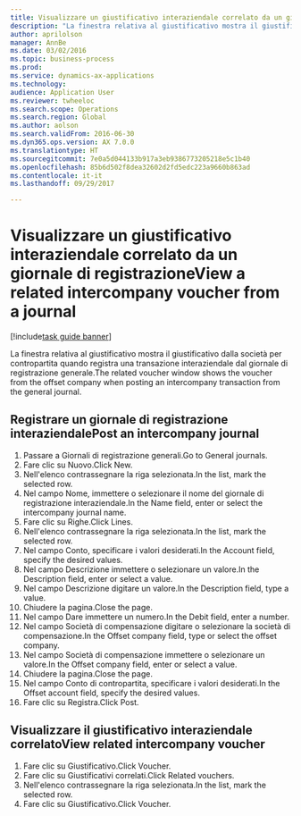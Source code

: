 ```yaml
--- 
title: Visualizzare un giustificativo interaziendale correlato da un giornale di registrazione
description: "La finestra relativa al giustificativo mostra il giustificativo dalla società per contropartita quando registra una transazione interaziendale dal giornale di registrazione generale."
author: aprilolson
manager: AnnBe
ms.date: 03/02/2016
ms.topic: business-process
ms.prod: 
ms.service: dynamics-ax-applications
ms.technology: 
audience: Application User
ms.reviewer: twheeloc
ms.search.scope: Operations
ms.search.region: Global
ms.author: aolson
ms.search.validFrom: 2016-06-30
ms.dyn365.ops.version: AX 7.0.0
ms.translationtype: HT
ms.sourcegitcommit: 7e0a5d044133b917a3eb9386773205218e5c1b40
ms.openlocfilehash: 85b6d502f8dea32602d2fd5edc223a9660b863ad
ms.contentlocale: it-it
ms.lasthandoff: 09/29/2017

---
```

# <a name="view-a-related-intercompany-voucher-from-a-journal"></a><span data-ttu-id="aa4fb-103">Visualizzare un giustificativo interaziendale correlato da un giornale di registrazione</span><span class="sxs-lookup"><span data-stu-id="aa4fb-103">View a related intercompany voucher from a journal</span></span>

[!include[task guide banner](../../includes/task-guide-banner.md)]

<span data-ttu-id="aa4fb-104">La finestra relativa al giustificativo mostra il giustificativo dalla società per contropartita quando registra una transazione interaziendale dal giornale di registrazione generale.</span><span class="sxs-lookup"><span data-stu-id="aa4fb-104">The related voucher window shows the voucher from the offset company when posting an intercompany transaction from the general journal.</span></span>


## <a name="post-an-intercompany-journal"></a><span data-ttu-id="aa4fb-105">Registrare un giornale di registrazione interaziendale</span><span class="sxs-lookup"><span data-stu-id="aa4fb-105">Post an intercompany journal</span></span>
1. <span data-ttu-id="aa4fb-106">Passare a Giornali di registrazione generali.</span><span class="sxs-lookup"><span data-stu-id="aa4fb-106">Go to General journals.</span></span>
2. <span data-ttu-id="aa4fb-107">Fare clic su Nuovo.</span><span class="sxs-lookup"><span data-stu-id="aa4fb-107">Click New.</span></span>
3. <span data-ttu-id="aa4fb-108">Nell'elenco contrassegnare la riga selezionata.</span><span class="sxs-lookup"><span data-stu-id="aa4fb-108">In the list, mark the selected row.</span></span>
4. <span data-ttu-id="aa4fb-109">Nel campo Nome, immettere o selezionare il nome del giornale di registrazione interaziendale.</span><span class="sxs-lookup"><span data-stu-id="aa4fb-109">In the Name field, enter or select the intercompany journal name.</span></span>
5. <span data-ttu-id="aa4fb-110">Fare clic su Righe.</span><span class="sxs-lookup"><span data-stu-id="aa4fb-110">Click Lines.</span></span>
6. <span data-ttu-id="aa4fb-111">Nell'elenco contrassegnare la riga selezionata.</span><span class="sxs-lookup"><span data-stu-id="aa4fb-111">In the list, mark the selected row.</span></span>
7. <span data-ttu-id="aa4fb-112">Nel campo Conto, specificare i valori desiderati.</span><span class="sxs-lookup"><span data-stu-id="aa4fb-112">In the Account field, specify the desired values.</span></span>
8. <span data-ttu-id="aa4fb-113">Nel campo Descrizione immettere o selezionare un valore.</span><span class="sxs-lookup"><span data-stu-id="aa4fb-113">In the Description field, enter or select a value.</span></span>
9. <span data-ttu-id="aa4fb-114">Nel campo Descrizione digitare un valore.</span><span class="sxs-lookup"><span data-stu-id="aa4fb-114">In the Description field, type a value.</span></span>
10. <span data-ttu-id="aa4fb-115">Chiudere la pagina.</span><span class="sxs-lookup"><span data-stu-id="aa4fb-115">Close the page.</span></span>
11. <span data-ttu-id="aa4fb-116">Nel campo Dare immettere un numero.</span><span class="sxs-lookup"><span data-stu-id="aa4fb-116">In the Debit field, enter a number.</span></span>
12. <span data-ttu-id="aa4fb-117">Nel campo Società di compensazione digitare o selezionare la società di compensazione.</span><span class="sxs-lookup"><span data-stu-id="aa4fb-117">In the Offset company field, type or select the offset company.</span></span>
13. <span data-ttu-id="aa4fb-118">Nel campo Società di compensazione immettere o selezionare un valore.</span><span class="sxs-lookup"><span data-stu-id="aa4fb-118">In the Offset company field, enter or select a value.</span></span>
14. <span data-ttu-id="aa4fb-119">Chiudere la pagina.</span><span class="sxs-lookup"><span data-stu-id="aa4fb-119">Close the page.</span></span>
15. <span data-ttu-id="aa4fb-120">Nel campo Conto di contropartita, specificare i valori desiderati.</span><span class="sxs-lookup"><span data-stu-id="aa4fb-120">In the Offset account field, specify the desired values.</span></span>
16. <span data-ttu-id="aa4fb-121">Fare clic su Registra.</span><span class="sxs-lookup"><span data-stu-id="aa4fb-121">Click Post.</span></span>

## <a name="view-related-intercompany-voucher"></a><span data-ttu-id="aa4fb-122">Visualizzare il giustificativo interaziendale correlato</span><span class="sxs-lookup"><span data-stu-id="aa4fb-122">View related intercompany voucher</span></span>
1. <span data-ttu-id="aa4fb-123">Fare clic su Giustificativo.</span><span class="sxs-lookup"><span data-stu-id="aa4fb-123">Click Voucher.</span></span>
2. <span data-ttu-id="aa4fb-124">Fare clic su Giustificativi correlati.</span><span class="sxs-lookup"><span data-stu-id="aa4fb-124">Click Related vouchers.</span></span>
3. <span data-ttu-id="aa4fb-125">Nell'elenco contrassegnare la riga selezionata.</span><span class="sxs-lookup"><span data-stu-id="aa4fb-125">In the list, mark the selected row.</span></span>
4. <span data-ttu-id="aa4fb-126">Fare clic su Giustificativo.</span><span class="sxs-lookup"><span data-stu-id="aa4fb-126">Click Voucher.</span></span>


